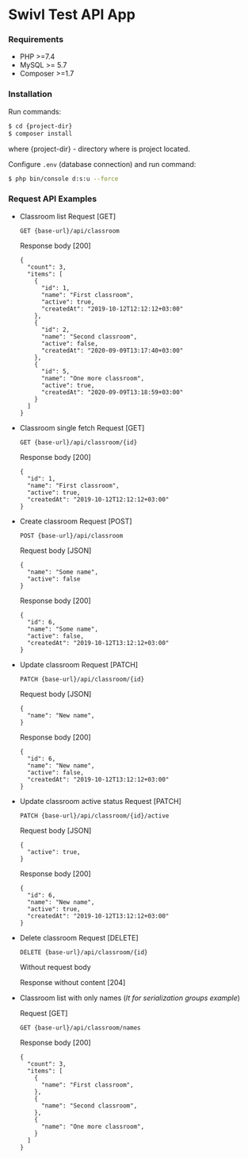 # Swivl Test API App

### Requirements

  - PHP >=7.4
  - MySQL >= 5.7
  - Composer >=1.7

### Installation

Run commands:
```sh
$ cd {project-dir}
$ composer install
```
where {project-dir} - directory where is project located.

Configure `.env` (database connection) and run command:
```sh
$ php bin/console d:s:u --force
```

### Request API Examples

 - Classroom list
   Request [GET]
    ```
    GET {base-url}/api/classroom
    ```
    Response body [200]
    ```
    {
      "count": 3,
      "items": [
        {
          "id": 1,
          "name": "First classroom",
          "active": true,
          "createdAt": "2019-10-12T12:12:12+03:00"
        },
        {
          "id": 2,
          "name": "Second classroom",
          "active": false,
          "createdAt": "2020-09-09T13:17:40+03:00"
        },
        {
          "id": 5,
          "name": "One more classroom",
          "active": true,
          "createdAt": "2020-09-09T13:18:59+03:00"
        }
      ]
    }
    ```
 - Classroom single fetch
   Request [GET]
    ```
    GET {base-url}/api/classroom/{id}
    ```
    Response body [200]
    ```
    {
      "id": 1,
      "name": "First classroom",
      "active": true,
      "createdAt": "2019-10-12T12:12:12+03:00"
    }
    ```
 - Create classroom
   Request [POST]
    ```
    POST {base-url}/api/classroom
    ```
    Request body [JSON]
    ```
    {
      "name": "Some name",
      "active": false
    }
    ``` 
    Response body [200]
    ```
    {
      "id": 6,
      "name": "Some name",
      "active": false,
      "createdAt": "2019-10-12T13:12:12+03:00"
    }
    ```
 - Update classroom
   Request [PATCH]
    ```
    PATCH {base-url}/api/classroom/{id}
    ```
    Request body [JSON]
    ```
    {
      "name": "New name",
    }
    ``` 
    Response body [200]
    ```
    {
      "id": 6,
      "name": "New name",
      "active": false,
      "createdAt": "2019-10-12T13:12:12+03:00"
    }
    ```    
 - Update classroom active status
   Request [PATCH]
    ```
    PATCH {base-url}/api/classroom/{id}/active
    ```
    Request body [JSON]
    ```
    {
      "active": true,
    }
    ``` 
    Response body [200]
    ```
    {
      "id": 6,
      "name": "New name",
      "active": true,
      "createdAt": "2019-10-12T13:12:12+03:00"
    }
    ``` 
 - Delete classroom
   Request [DELETE]
    ```
    DELETE {base-url}/api/classroom/{id}
    ```
    Without request body
    
    Response without content [204]

 - Classroom list with only names (*It for serialization groups example*)
    
    Request [GET]
    ```
    GET {base-url}/api/classroom/names
    ```
    Response body [200]
    ```
    {
      "count": 3,
      "items": [
        {
          "name": "First classroom",
        },
        {
          "name": "Second classroom",
        },
        {
          "name": "One more classroom",
        }
      ]
    }
    ```
